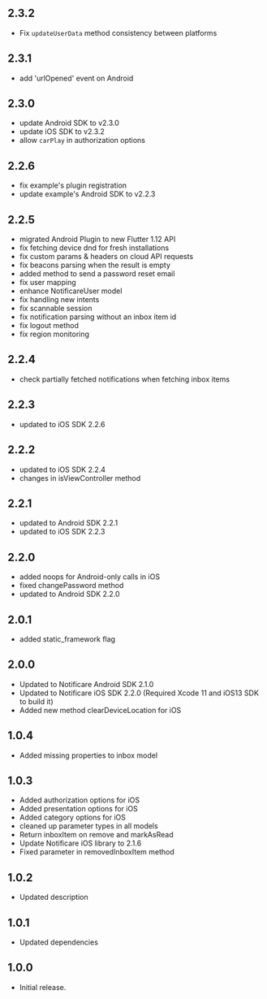## 2.3.2
* Fix `updateUserData` method consistency between platforms

## 2.3.1
* add 'urlOpened' event on Android

## 2.3.0
* update Android SDK to v2.3.0
* update iOS SDK to v2.3.2
* allow `carPlay` in authorization options

## 2.2.6
* fix example's plugin registration
* update example's Android SDK to v2.2.3

## 2.2.5
* migrated Android Plugin to new Flutter 1.12 API
* fix fetching device dnd for fresh installations
* fix custom params & headers on cloud API requests
* fix beacons parsing when the result is empty
* added method to send a password reset email
* fix user mapping
* enhance NotificareUser model
* fix handling new intents
* fix scannable session
* fix notification parsing without an inbox item id
* fix logout method
* fix region monitoring

## 2.2.4
* check partially fetched notifications when fetching inbox items 

## 2.2.3
* updated to iOS SDK 2.2.6

## 2.2.2
* updated to iOS SDK 2.2.4
* changes in isViewController method

## 2.2.1
* updated to Android SDK 2.2.1
* updated to iOS SDK 2.2.3

## 2.2.0
* added noops for Android-only calls in iOS
* fixed changePassword method
* updated to Android SDK 2.2.0

## 2.0.1
* added static_framework flag

## 2.0.0
* Updated to Notificare Android SDK 2.1.0
* Updated to Notificare iOS SDK 2.2.0 (Required Xcode 11 and iOS13 SDK to build it)
* Added new method clearDeviceLocation for iOS

## 1.0.4
* Added missing properties to inbox model

## 1.0.3
* Added authorization options for iOS
* Added presentation options for iOS
* Added category options for iOS
* cleaned up parameter types in all models
* Return inboxItem on remove and markAsRead
* Update Notificare iOS library to 2.1.6
* Fixed parameter in removedInboxItem method

## 1.0.2
* Updated description

## 1.0.1
* Updated dependencies

## 1.0.0
* Initial release.
